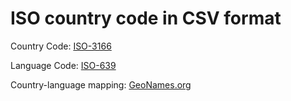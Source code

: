 ISO country code in CSV format
==============================

Country Code: [ISO-3166](https://www.iso.org/obp/ui/#search/code/)

Language Code: [ISO-639](http://www.loc.gov/standards/iso639-2/php/code_list.php)

Country-language mapping:
[GeoNames.org](http://download.geonames.org/export/dump/countryInfo.txt)
